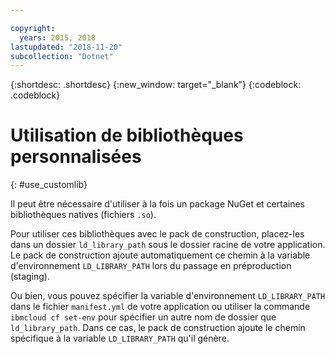 ```yaml
---

copyright:
  years: 2015, 2018
lastupdated: "2018-11-20"
subcollection: "Dotnet"
---
```


{:shortdesc: .shortdesc}
{:new_window: target="_blank"}
{:codeblock: .codeblock}


# Utilisation de bibliothèques personnalisées
{: #use_customlib}

Il peut être nécessaire d'utiliser à la fois un package NuGet et certaines bibliothèques natives (fichiers `.so`).  

Pour utiliser ces bibliothèques avec le pack de construction, placez-les dans un dossier `ld_library_path` sous le dossier racine de votre application. Le pack de construction ajoute automatiquement ce chemin à la variable d'environnement `LD_LIBRARY_PATH` lors du passage en préproduction (staging).  

Ou bien, vous pouvez spécifier la variable d'environnement `LD_LIBRARY_PATH` dans le fichier `manifest.yml` de votre application ou utiliser la commande `ibmcloud cf set-env` pour spécifier un autre nom de dossier que `ld_library_path`.  Dans ce cas, le pack de construction ajoute le chemin spécifique à la variable `LD_LIBRARY_PATH` qu'il génère.
